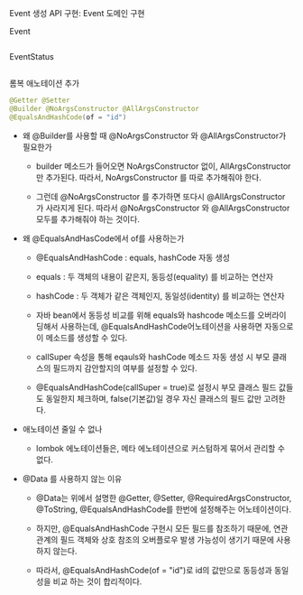 Event 생성 API 구현: Event 도메인 구현

Event

```java

```

EventStatus 

```java

```

​롬복 애노테이션 추가

```java
@Getter @Setter 
@Builder @NoArgsConstructor @AllArgsConstructor 
@EqualsAndHashCode(of = "id")
```

- 왜 @Builder를 사용할 때 @NoArgsConstructor 와 @AllArgsConstructor가 필요한가 

	- builder 메소드가 들어오면 NoArgsConstructor 없이, AllArgsConstructor 만 추가된다. 따라서, NoArgsConstructor 를 따로 추가해줘야 한다.

	- 그런데 @NoArgsConstructor 를 추가하면 또다시 @AllArgsConstructor 가 사라지게 된다. 따라서 @NoArgsConstructor 와 @AllArgsConstructor 모두를 추가해줘야 하는 것이다.

- 왜 @EqualsAndHasCode에서 of를 사용하는가

	- @EqualsAndHashCode : equals, hashCode 자동 생성
	
	- equals :  두 객체의 내용이 같은지, 동등성(equality) 를 비교하는 연산자
	
	- hashCode : 두 객체가 같은 객체인지, 동일성(identity) 를 비교하는 연산자
	
	- 자바 bean에서 동등성 비교를 위해 equals와 hashcode 메소드를 오버라이딩해서 사용하는데,
@EqualsAndHashCode어노테이션을 사용하면 자동으로 이 메소드를 생성할 수 있다.
	
	- callSuper 속성을 통해 eqauls와 hashCode 메소드 자동 생성 시 부모 클래스의 필드까지 감안할지의 여부를 설정할 수 있다.
	
	- @EqualsAndHashCode(callSuper = true)로 설정시 부모 클래스 필드 값들도 동일한지 체크하며, false(기본값)일 경우 자신 클래스의 필드 값만 고려한다.

- 애노테이션 줄일 수 없나

	- lombok 에노테이션들은, 메타 에노테이션으로 커스텀하게 묶어서 관리할 수 없다.

- @Data 를 사용하지 않는 이유

	- @Data는 위에서 설명한 @Getter, @Setter, @RequiredArgsConstructor, @ToString, @EqualsAndHashCode를 한번에 설정해주는 어노테이션이다.

	- 하지만, @EqualsAndHashCode 구현시 모든 필드를 참조하기 때문에, 연관 관계의 필드 객체와 상호 참조의 오버플로우 발생 가능성이 생기기 때문에 사용하지 않는다.

	- 따라서, @EqualsAndHashCode(of = "id")로 id의 값만으로 동등성과 동일성을 비교 하는 것이 합리적이다.